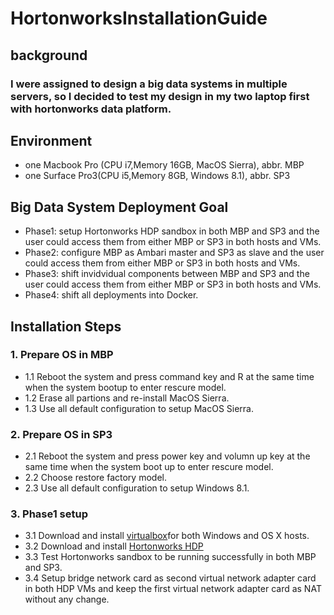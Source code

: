 # HortonworksInstallationGuide
## background
### I were assigned to design a big data systems in multiple servers, so I decided to test my design in my two laptop first with hortonworks data platform.

## Environment
- one Macbook Pro (CPU i7,Memory 16GB, MacOS Sierra), abbr. MBP
- one Surface Pro3(CPU i5,Memory 8GB, Windows 8.1), abbr. SP3

## Big Data System Deployment Goal
- Phase1: setup Hortonworks HDP sandbox in both MBP and SP3 and the user could access them from either MBP or SP3 in both hosts and VMs.
- Phase2: configure MBP as Ambari master and SP3 as slave and the user could access them from either MBP or SP3 in both hosts and VMs.
- Phase3: shift invidvidual components between MBP and SP3 and the user could access them from either MBP or SP3 in both hosts and VMs.
- Phase4: shift all deployments into Docker.

## Installation Steps
### 1. Prepare OS in MBP
- 1.1 Reboot the system and press command key and R at the same time when the system bootup to enter rescure model.
- 1.2 Erase all partions and re-install MacOS Sierra.
- 1.3 Use all default configuration to setup MacOS Sierra.
### 2. Prepare OS in SP3
- 2.1 Reboot the system and press power key and volumn up key at the same time when the system boot up to enter rescure model.
- 2.2 Choose restore factory model.
- 2.3 Use all default configuration to setup Windows 8.1.
### 3. Phase1 setup
- 3.1 Download and install [virtualbox](https://www.virtualbox.org/wiki/Downloads)for both Windows and OS X hosts.
- 3.2 Download and install [Hortonworks HDP](http://hortonworks.com/downloads/)
- 3.3 Test Hortonworks sandbox to be running successfully in both MBP and SP3.
- 3.4 Setup bridge network card as second virtual network adapter card in both HDP VMs and keep the first virtual network adapter card as NAT without any change.

